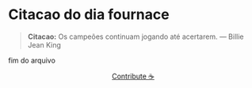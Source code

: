 # Citacao do dia fournace

> **Citacao:** Os campeões continuam jogando até acertarem. — Billie Jean King

fim do arquivo

<watermark-footer>
<p align="center">
  <a href="https://github.com/ruisuan/ruisuan/blob/main/contribute.md">Contribute ☕</a>
</p>
</watermark-footer>
